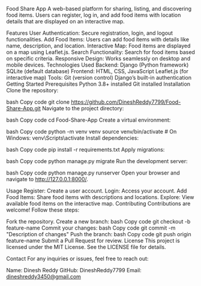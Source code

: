 Food Share App
A web-based platform for sharing, listing, and discovering food items. Users can register, log in, and add food items with location details that are displayed on an interactive map.

Features
User Authentication: Secure registration, login, and logout functionalities.
Add Food Items: Users can add food items with details like name, description, and location.
Interactive Map: Food items are displayed on a map using Leaflet.js.
Search Functionality: Search for food items based on specific criteria.
Responsive Design: Works seamlessly on desktop and mobile devices.
Technologies Used
Backend:
Django (Python framework)
SQLite (default database)
Frontend:
HTML, CSS, JavaScript
Leaflet.js (for interactive map)
Tools:
Git (version control)
Django’s built-in authentication
Getting Started
Prerequisites
Python 3.8+ installed
Git installed
Installation
Clone the repository:

bash
Copy code
git clone https://github.com/DineshReddy7799/Food-Share-App.git
Navigate to the project directory:

bash
Copy code
cd Food-Share-App
Create a virtual environment:

bash
Copy code
python -m venv venv
source venv/bin/activate  # On Windows: venv\Scripts\activate
Install dependencies:

bash
Copy code
pip install -r requirements.txt
Apply migrations:

bash
Copy code
python manage.py migrate
Run the development server:

bash
Copy code
python manage.py runserver
Open your browser and navigate to http://127.0.0.1:8000/.

Usage
Register: Create a user account.
Login: Access your account.
Add Food Items: Share food items with descriptions and locations.
Explore: View available food items on the interactive map.
Contributing
Contributions are welcome! Follow these steps:

Fork the repository.
Create a new branch:
bash
Copy code
git checkout -b feature-name
Commit your changes:
bash
Copy code
git commit -m "Description of changes"
Push the branch:
bash
Copy code
git push origin feature-name
Submit a Pull Request for review.
License
This project is licensed under the MIT License. See the LICENSE file for details.

Contact
For any inquiries or issues, feel free to reach out:

Name: Dinesh Reddy
GitHub: DineshReddy7799
Email: dineshreddy3450@gmail.com
